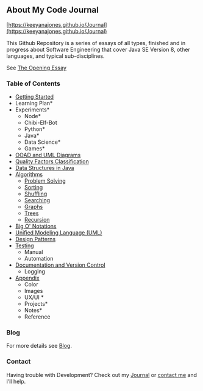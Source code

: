 ## About My Code Journal

[https://keeyanajones.github.io/Journal](https://keeyanajones.github.io/Journal)

This Github Repository is a series of essays of all types, finished and in progress about Software Engineering that cover Java SE Version 8, other languages, and typical sub-disciplines.

See [The Opening Essay](https://keeyanajones.github.io/Journal/opening-essay)

### Table of Contents
- [Getting Started](https://keeyanajones.github.io/Journal/getting-started)
- Learning Plan*
- Experiments*
  + Node*
   - Chibi-Elf-Bot
  + Python*
  + Java*
  + Data Science*
  + Games*
- [OOAD and UML Diagrams](https://keeyanajones.github.io/Journal/ooad-process)
- [Quality Factors Classification](https://keeyanajones.github.io/Journal/quality-factors)
- [Data Structures in Java](https://keeyanajones.github.io/Journal/data-structures)
- [Algorithms](https://keeyanajones.github.io/Journal/algorithms)
  + [Problem Solving](https://keeyanajones.github.io/Journal/algorithms/problem-solving)
  + [Sorting](https://keeyanajones.github.io/Journal/algorithms/sorting)
  + [Shuffling](https://keeyanajones.github.io/Journal/algorithms/shuffling)
  + [Searching](https://keeyanajones.github.io/Journal/algorithms/searching)
  + [Graphs](https://keeyanajones.github.io/Journal/algorithms/graphs)
  + [Trees](https://keeyanajones.github.io/Journal/algorithms/trees)
  + [Recursion](https://keeyanajones.github.io/Journal/algorithms/recursion)
- [Big O' Notations](https://keeyanajones.github.io/Journal/big-o-notations)
- [Unified Modeling Language (UML)](https://keeyanajones.github.io/Journal/uml)
- [Design Patterns](https://keeyanajones.github.io/Journal/design-patterns)
- [Testing](https://keeyanajones.github.io/Journal/testing)
  + Manual
  + Automation
- [Documentation and Version Control](https://keeyanajones.github.io/Journal/documentation-version)
  + Logging
- [Appendix](https://keeyanajones.github.io/Journal/appendix)
  + Color
  + Images
  + UX/UI *
  + Projects*
  + Notes*
  + Reference
 
### Blog
For more details see [Blog](https://keeyanajones.github.io/website/).

### Contact
Having trouble with Development? Check out my [Journal](https://keeyanajones.github.io/Journal/) 
or [contact me](https://github.com/keeyanajones) and I’ll help.

